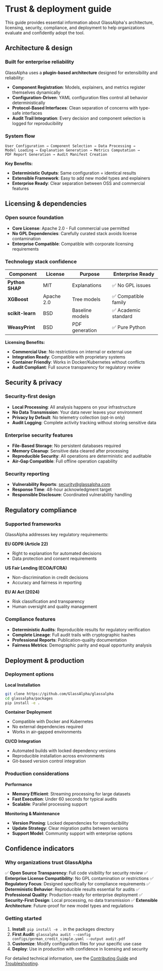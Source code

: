 # Trust & deployment guide

This guide provides essential information about GlassAlpha's architecture, licensing, security, compliance, and deployment to help organizations evaluate and confidently adopt the tool.

## Architecture & design

### Built for enterprise reliability

GlassAlpha uses a **plugin-based architecture** designed for extensibility and reliability:

- **Component Registration**: Models, explainers, and metrics register themselves dynamically
- **Configuration-Driven**: YAML configuration files control all behavior deterministically
- **Protocol-Based Interfaces**: Clean separation of concerns with type-safe interfaces
- **Audit Trail Integration**: Every decision and component selection is logged for reproducibility

### System flow

```
User Configuration → Component Selection → Data Processing →
Model Loading → Explanation Generation → Metrics Computation →
PDF Report Generation → Audit Manifest Creation
```

**Key Benefits:**

- **Deterministic Outputs**: Same configuration = identical results
- **Extensible Framework**: Easy to add new model types and explainers
- **Enterprise Ready**: Clear separation between OSS and commercial features

## Licensing & dependencies

### Open source foundation

- **Core License**: Apache 2.0 - Full commercial use permitted
- **No GPL Dependencies**: Carefully curated stack avoids license contamination
- **Enterprise Compatible**: Compatible with corporate licensing requirements

### Technology stack confidence

| Component        | License    | Purpose         | Enterprise Ready     |
| ---------------- | ---------- | --------------- | -------------------- |
| **Python SHAP**  | MIT        | Explanations    | ✅ No GPL issues     |
| **XGBoost**      | Apache 2.0 | Tree models     | ✅ Compatible family |
| **scikit-learn** | BSD        | Baseline models | ✅ Academic standard |
| **WeasyPrint**   | BSD        | PDF generation  | ✅ Pure Python       |

**Licensing Benefits:**

- **Commercial Use**: No restrictions on internal or external use
- **Integration Ready**: Compatible with proprietary systems
- **Container Friendly**: Works in Docker/Kubernetes without conflicts
- **Audit Compliant**: Full source transparency for regulatory review

## Security & privacy

### Security-first design

- **Local Processing**: All analysis happens on your infrastructure
- **No Data Transmission**: Your data never leaves your environment
- **Privacy by Default**: No telemetry collection (opt-in only)
- **Audit Logging**: Complete activity tracking without storing sensitive data

### Enterprise security features

- **File-Based Storage**: No persistent databases required
- **Memory Cleanup**: Sensitive data cleared after processing
- **Reproducible Security**: All operations are deterministic and auditable
- **Air-Gap Compatible**: Full offline operation capability

### Security reporting

- **Vulnerability Reports**: security@glassalpha.com
- **Response Time**: 48-hour acknowledgment target
- **Responsible Disclosure**: Coordinated vulnerability handling

## Regulatory compliance

### Supported frameworks

GlassAlpha addresses key regulatory requirements:

**EU GDPR (Article 22)**

- Right to explanation for automated decisions
- Data protection and consent requirements

**US Fair Lending (ECOA/FCRA)**

- Non-discrimination in credit decisions
- Accuracy and fairness in reporting

**EU AI Act (2024)**

- Risk classification and transparency
- Human oversight and quality management

### Compliance features

- **Deterministic Audits**: Reproducible results for regulatory verification
- **Complete Lineage**: Full audit trails with cryptographic hashes
- **Professional Reports**: Publication-quality documentation
- **Fairness Metrics**: Demographic parity and equal opportunity analysis

## Deployment & production

### Deployment options

**Local Installation**

```bash
git clone https://github.com/GlassAlpha/glassalpha
cd glassalpha/packages
pip install -e .
```

**Container Deployment**

- Compatible with Docker and Kubernetes
- No external dependencies required
- Works in air-gapped environments

**CI/CD Integration**

- Automated builds with locked dependency versions
- Reproducible installation across environments
- Git-based version control integration

### Production considerations

**Performance**

- **Memory Efficient**: Streaming processing for large datasets
- **Fast Execution**: Under 60 seconds for typical audits
- **Scalable**: Parallel processing support

**Monitoring & Maintenance**

- **Version Pinning**: Locked dependencies for reproducibility
- **Update Strategy**: Clear migration paths between versions
- **Support Model**: Community support with enterprise options

## Confidence indicators

### Why organizations trust GlassAlpha

✅ **Open Source Transparency**: Full code visibility for security review
✅ **Enterprise License Compatibility**: No GPL contamination or restrictions
✅ **Regulatory Focus**: Designed specifically for compliance requirements
✅ **Deterministic Behavior**: Reproducible results essential for audits
✅ **Professional Quality**: Production-ready for enterprise deployment
✅ **Security-First Design**: Local processing, no data transmission
✅ **Extensible Architecture**: Future-proof for new model types and regulations

### Getting started

1. **Install**: `pip install -e .` in the packages directory
2. **First Audit**: `glassalpha audit --config configs/german_credit_simple.yaml --output audit.pdf`
3. **Customize**: Modify configuration files for your specific use case
4. **Deploy**: Use in production with confidence in licensing and security

For detailed technical information, see the [Contributing Guide](contributing.md) and [Troubleshooting](troubleshooting.md).

